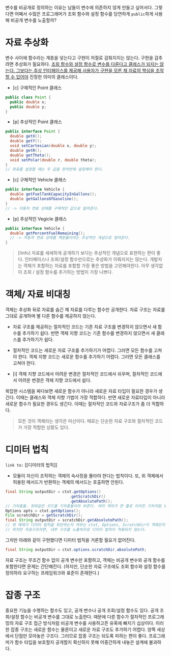 변수를 비공개로 정의하는 이유는 남들이 변수에 의존하지 않게 만들고 싶어서다. 그렇다면 어째서 수많은 프로그래머가 조회 함수와 설정 함수를 당연하게 `public`하게 사용해 비공개 변수를 노출할까?
# 자료 추상화
변수 사이에 함수라는 계층을 넣는다고 구현이 저절로 감춰지지는 않는다. 구현을 감추려면 추상화가 필요하다. <u>조회 함수와 설정 함수로 변수를 다룬다고 클래스가 되지는 않는다. 그보다는 추상 인터페이스를 제공해 사용자가 구현을 모른 채 자료의 핵심을 조작할 수 있어야</u> 진정한 의미의 클래스이다.

- [c] 구체적인 Point 클래스 
```java
public class Point {
  public double x;
  public double y;
}
```
- [p] 추상적인 Point 클래스
```java
public interface Point {
  double getX();
  double getY();
  void setCartesian(double x, double y);
  double getR();
  double getTheta();
  void setPolar(double r, double theta);
}
// 좌표를 설정할 때는 두 값을 한꺼번에 설정해야 한다.
```


- [c] 구체적인 Vehicle 클래스
```java
public interface Vehicle {
  double getFuelTankCapacityInGallons();
  double getGallonsOfGasoline();
}
// -> 자동차 연료 상태를 구체적인 값으로 알려준다.
```

- [p]  추상적인 Vegicle 클래스
```java
public interface Vehicle {
  double getPercentFuelRemaining();
  // -> 자동차 연료 상태를 백분율이라는 추상적인 개념으로 알려준다.
}
```

> [!info] 자료를 세세하게 공개하기 보다는 추상적인 개념으로 표현하는 편이 좋다.
> 인터페이스나 조회/설정 함수만으로는 추상화가 이뤄지지는 않는다. 개발자는 객체가 포함하는 자료를 포함할 가장 좋은 방법을 고민해야한다. 아무 생각없이 조회 / 설정 함수를 추가하는 방법이 가장 나쁘다.

# 객체/ 자료 비대칭

객체는 추상화 뒤로 자료를 숨긴 채 자료를 다루는 함수만 공개한다. 자료 구조는 자료를 그대로 공개하며 별 다른 함수를 제공하지 않는다.

- 자료 구조를 제공하는 절차적인 코드는 기존 자료 구조를 변경하지 않으면서 새 함수를 추가하기 쉽다. 반면 객체 지향 코드는 기존 함수를 변경하지 않으면서 새 클래스를 추가하기가 쉽다.
- 절차적인 코드는 새로운 자료 구조를 추가하기가 어렵다. 그러면 모든 함수를 고쳐야 한다. 객체 지향 코드는 새로운 함수를 추가하기 어렵다. 그러면 모든 클래스를 고쳐야 한다.

- [i] 객체 지향 코드에서 어려운 변경은 절차적인 코드에서 쉬우며, 절차적인 코드에서 어려운 변경은 객체 지향 코드에서 쉽다.

복잡한 시스템을 짜다보면 새로운 함수가 아니라 새로운 자료 타입이 필요한 경우가 생긴다. 이때는 클래스와 객체 지향 기법이 가장 적합하다.
반면 새로운 자료타입이 아니라 새로운 함수가 필요한 경우도 생긴다. 이때는 절차적인 코드와 자료구조가 좀 더 적합하다.

> 모든 것이 객체라는 생각은 미신이다.
> 때로는 단순한 자료 구조와 절차적인 코드가 가장 적합한 상황도 있다.


# 디미터 법칙
`link to:` [[디미터의 법칙]]
- 모듈이 자신이 조작하는 객체의 속사정을 몰라야 한다는 법칙이다.
또, 위 객체에서 허용된 메서드가 반환하는 객체의 메서드는 호출하면 안된다.

```java
final String outputDir = ctxt.getOptions()
                            .getScratchDir()
                            .getAbsolutePath();
// 기차충돌. 위와같은 코드를 기차충돌이라 부른다. 여러 객차가 한 줄로 이어진 기차처럼 보이기 때문이다.
Options opts = ctxt.getOptions();
File scratchDir = getScratchDir();
final String outputDir = scratchDir.getAbsolutePath();
// 위 예제가 디미터 법칙을 위반하는지 여부는 ctxt, Options, ScratchDir이 객체인지 아니면 자료구조인지에 따라 달렸다. 객체라면 내부 구조를 숨겨야 하므로 디미터의 법칙을 위반한다. 
// 하지만 자료구조라면, 내부 구조를 노출하므로 디미터 법칙이 적용되지 않는다.
```

그치만 아래와 같이 구현했다면 디미터 법칙을 거론할 필요가 없어진다.
```java
final String outputDir = ctxt.options.scratchDir.absolutePath;
```
자료 구조는 무조건 함수 없이 공개 변수만 포함하고, 객체는 비공개 변수와 공개 함수를 포함한다면 문제는 간단해진다. 
(하지만, 단순한 자료 구조에도 조회 함수와 설정 함수를 정의하라 요구하는 프레임워크와 표준이 존재한다.)

# 잡종 구조

중요한 기능을 수행하는 함수도 있고, 공개 변수나 공개 조회/설정 함수도 있다.
공개 조회/설정 함수는 비공개 변수를 그대로 노출한다. 때문에 다른 함수가 절차적인 프로그래밍의 자료 구조 접근 방식처럼 비공개 변수를 사용하고픈 유혹에 빠지기 십상이다.
이러한 잡종 구조는 새로운 함수는 물론이고 새로운 자료 구조도 추가하기 어렵다. 양쪽 세상에서 단점만 모아놓은 구조다. 그러므로 잡종 구조는 되도록 피하는 편이 좋다. 프로그래머가 함수 타입을 보호할지 공개할지 확신하지 못해 어중간하게 내놓은 설계에 불과하다.




